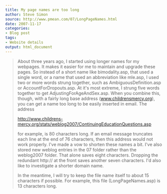 ```yaml
---
title: My page names are too long
author: Steve Simon
source: http://www.pmean.com/07/LongPageNames.html
date: 2007-11-17
categories:
- Blog post
tags:
- Website details
output: html_document
---
```

> About three years ago, I started using longer names for my webpages.
> It makes it easier for me to maintain and upgrade these pages. So
> instead of a short name like bimodality.asp, that used a single word,
> or a name that used an abbreviation like mle.asp, I used two or more
> words strung together, such as AmbiguousDefinition.asp or
> AccountForDropouts.asp. At it\'s most extreme, I strung five words
> together to get AdjustingForAgeAndSex.asp. When you combine this,
> though, with a fairly long base address (www.childrensmercy.org), you
> can get a name too long to be easily inserted in email. The address
>
> <http://www.childrens-mercy.org/stats/weblog2007/ContinuingEducationQuestions.asp>
>
> for example, is 80 characters long. If an email message truncates each
> line at the end of 76 characters, then this address would not work
> properly. I\'ve made a vow to shorten these names a bit. I\'ve also
> stored new weblog entries in the 07 folder rather than the weblog2007
> folder. That alone saves eight characters. Dropping the redundant
> http:// at the front saves another seven characters. I\'d also like to
> investigate a shorter domain name.
>
> In the meantime, I will try to keep the file name itself to about 15
> characters if possible. For example, this file (LongPageNames.asp) is
> 13 characters long.
